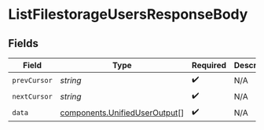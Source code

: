 # ListFilestorageUsersResponseBody


## Fields

| Field                                                                          | Type                                                                           | Required                                                                       | Description                                                                    |
| ------------------------------------------------------------------------------ | ------------------------------------------------------------------------------ | ------------------------------------------------------------------------------ | ------------------------------------------------------------------------------ |
| `prevCursor`                                                                   | *string*                                                                       | :heavy_check_mark:                                                             | N/A                                                                            |
| `nextCursor`                                                                   | *string*                                                                       | :heavy_check_mark:                                                             | N/A                                                                            |
| `data`                                                                         | [components.UnifiedUserOutput](../../models/components/unifieduseroutput.md)[] | :heavy_check_mark:                                                             | N/A                                                                            |